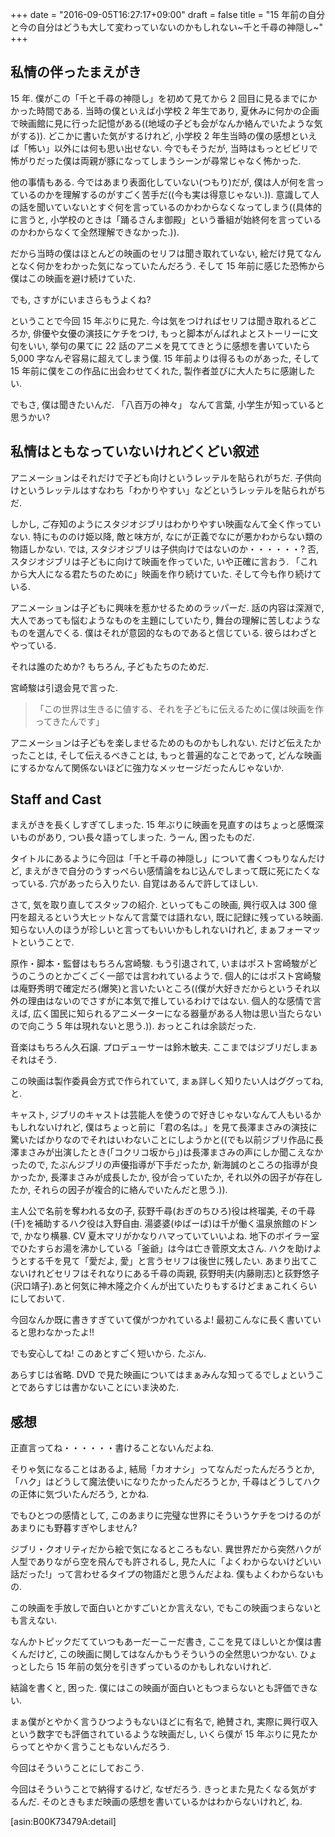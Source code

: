 +++
date = "2016-09-05T16:27:17+09:00"
draft = false
title = "15 年前の自分と今の自分はどうも大して変わっていないのかもしれない~千と千尋の神隠し~"
+++

## 私情の伴ったまえがき

15 年. 僕がこの「千と千尋の神隠し」を初めて見てから 2 回目に見るまでにかかった時間である.
当時の僕といえば小学校 2 年生であり,
夏休みに何かの企画で映画館に見に行った記憶がある((地域の子ども会がなんか絡んでいたような気がする)).
どこかに書いた気がするけれど, 小学校 2 年生当時の僕の感想といえば「怖い」以外には何も思い出せない.
今でもそうだが, 当時はもっとビビリで怖がりだった僕は両親が豚になってしまうシーンが尋常じゃなく怖かった.

<!--more-->

他の事情もある. 今ではあまり表面化していない(つもり)だが, 僕は人が何を言っているのかを理解するのがすごく苦手だ((今も実は得意じゃない.)).
意識して人の話を聞いていないとすぐ何を言っているのかわからなくなってしまう((具体的に言うと, 小学校のときは「踊るさんま御殿」という番組が始終何を言っているのかわからなくて全然理解できなかった.)).

だから当時の僕はほとんどの映画のセリフは聞き取れていない,
絵だけ見てなんとなく何かをわかった気になっていたんだろう.
そして 15 年前に感じた恐怖から僕はこの映画を避け続けていた.

でも, さすがにいまさらもうよくね?

ということで今回 15 年ぶりに見た. 今は気をつければセリフは聞き取れるどころか,
俳優や女優の演技にケチをつけ, もっと脚本がんばれよとストーリーに文句をいい,
挙句の果てに 22 話のアニメを見ててきとうに感想を書いていたら
5,000 字なんぞ容易に超えてしまう僕. 15 年前よりは得るものがあった,
そして 15 年前に僕をこの作品に出会わせてくれた, 製作者並びに大人たちに感謝したい.

でもさ, 僕は聞きたいんだ. 「八百万の神々」 なんて言葉, 小学生が知っていると思うかい?

<!-- more -->

## 私情はともなっていないけれどくどい叙述

アニメーションはそれだけで子ども向けというレッテルを貼られがちだ.
子供向けというレッテルはすなわち「わかりやすい」などというレッテルを貼られがちだ.

しかし, ご存知のようにスタジオジブリはわかりやすい映画なんて全く作っていない.
特にもののけ姫以降, 敵と味方が, なにが正義でなにが悪かわからない類の
物語しかない. では, スタジオジブリは子供向けではないのか・・・・・・?
否, スタジオジブリは子どもに向けて映画を作っていた, いや正確に言おう.
「これから大人になる君たちのために」映画を作り続けていた. そして今も作り続けている.

アニメーションは子どもに興味を惹かせるためのラッパーだ. 話の内容は深淵で,
大人であっても悩むようなものを主題にしていたり, 舞台の理解に苦しむようなものを選んでくる.
僕はそれが意図的なものであると信じている. 彼らはわざとやっている.

それは誰のためか? もちろん, 子どもたちのためだ.

宮崎駿は引退会見で言った.

> 「この世界は生きるに値する、それを子どもに伝えるために僕は映画を作ってきたんです」

アニメーションは子どもを楽しませるためのものかもしれない.
だけど伝えたかったことは, そして伝えるべきことは, もっと普遍的なことであって,
どんな映画にするかなんて関係ないほどに強力なメッセージだったんじゃないか.

## Staff and Cast

まえがきを長くしすぎてしまった. 15 年ぶりに映画を見直すのはちょっと感慨深いものがあり,
つい長々語ってしまった. うーん, 困ったものだ.

タイトルにあるように今回は「千と千尋の神隠し」について書くつもりなんだけど,
まえがきで自分のうすっぺらい感情論をねじ込んでしまって既に死にたくなっている.
穴があったら入りたい. 自覚はあるんで許してほしい.

さて, 気を取り直してスタッフの紹介.
といってもこの映画, 興行収入は 300 億円を超えるという大ヒットなんて言葉では語れない,
既に記録に残っている映画. 知らない人のほうが珍しいと言ってもいいかもしれないけれど,
まぁフォーマットということで.

原作・脚本・監督はもちろん宮崎駿. もう引退されて, いまはポスト宮崎駿がどうのこうのとかごくごく一部では言われているようで.
個人的にはポスト宮崎駿は庵野秀明で確定だろ(爆笑)と言いたいところ((僕が大好きだからというそれ以外の理由はないのでさすがに本気で推しているわけではない. 個人的な感情で言えば, 広く国民に知られるアニメーターになる器量がある人物は思い当たらないので向こう 5 年は現れないと思う.)).
おっとこれは余談だった.

音楽はもちろん久石譲. プロデューサーは鈴木敏夫. ここまではジブリだしまぁそれはそう.

この映画は製作委員会方式で作られていて, まぁ詳しく知りたい人はググってね, と.

キャスト, ジブリのキャストは芸能人を使うので好きじゃないなんて人もいるかもしれないけれど,
僕はちょっと前に「君の名は。」を見て長澤まさみの演技に驚いたばかりなのでそれはいわないことにしようかと((でも以前ジブリ作品に長澤まさみが出演したとき(「コクリコ坂から」)は長澤まさみの声にしか聞こえなかったので,
たぶんジブリの声優指導が下手だったか, 新海誠のところの指導が良かったか, 長澤まさみが成長したか, 役が合っていたか,
それ以外の因子が存在したか, それらの因子が複合的に絡んでいたんだと思う.)).

主人公で名前を奪われる女の子, 荻野千尋(おぎのちひろ)役は柊瑠美, その千尋(千)を補助するハク役は入野自由.
湯婆婆(ゆばーば)は千が働く温泉旅館のドンで, かなり横暴. CV 夏木マリがかなりハマっていていいよね.
地下のボイラー室でひたすらお湯を沸かしている「釜爺」は今は亡き菅原文太さん. ハクを助けようとする千を見て「愛だよ, 愛」と言うセリフは後世に残したい.
あまり出てこないけれどセリフはそれなりにある千尋の両親, 荻野明夫(内藤剛志)と荻野悠子(沢口靖子).あと何気に神木隆之介くんが出ていたりもするけどまぁこれくらいにしておいて.

今回なんか既に書きすぎていて僕がつかれているよ! 最初こんなに長く書いていると思わなかったよ!!

でも安心してね! このあとすごく短いから. たぶん.

あらすじは省略. DVD で見た映画についてはまぁみんな知ってるでしょということであらすじは書かないことにいま決めた.

## 感想

正直言ってね・・・・・・書けることないんだよね.

そりゃ気になることはあるよ, 結局「カオナシ」ってなんだったんだろうとか,
「ハク」はどうして魔法使いになりたかったんだろうとか, 千尋はどうしてハクの正体に気づいたんだろう, とかね.

でもひとつの感情として,
このあまりに完璧な世界にそういうケチをつけるのがあまりにも野暮すぎやしません?

ジブリ・クオリティだから絵で気になるところもない. 異世界だから突然ハクが人型でありながら空を飛んでも許されるし,
見た人に「よくわからないけどいい話だった!」って言わせるタイプの物語だと思うんだよね. 僕もよくわからないもの.

この映画を手放しで面白いとかすごいとか言えない, でもこの映画つまらないとも言えない.

なんかトピックだてていつもあーだーこーだ書き, ここを見てほしいとか僕は書くんだけど,
この映画に関してはなんかもうそういうの全然思いつかない.
ひょっとしたら 15 年前の気分を引きずっているのかもしれないけれど.

結論を書くと, 困った.
僕にはこの映画が面白いともつまらないとも評価できない.

まぁ僕がとやかく言うひつようもないほどに有名で, 絶賛され,
実際に興行収入という数字でも評価されているような映画だし,
いくら僕が 15 年ぶりに見たからってとやかく言うこともないんだろう.

今回はそういうことにしておこう.

今回はそういうことで納得するけど, なぜだろう. きっとまた見たくなる気がするんだ.
そのときもまだ映画の感想を書いているかはわからないけれど, ね.

[asin:B00K73479A:detail]

